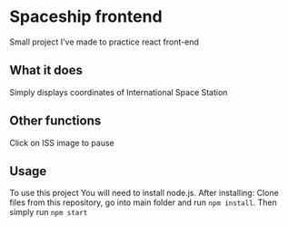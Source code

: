 # Spaceship frontend

Small project I've made to practice react front-end

## What it does

Simply displays coordinates of International Space Station

## Other functions

Click on ISS image to pause

## Usage

To use this project You will need to install node.js. After installing:
Clone files from this repository, go into main folder and run `npm install`. Then simply run `npm start`
